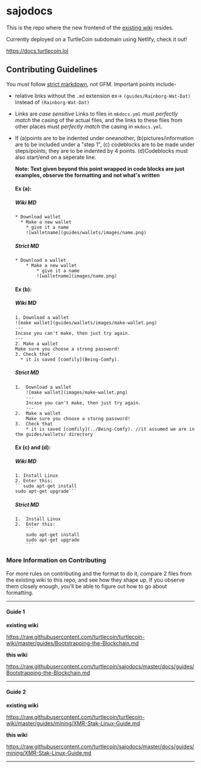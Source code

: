 # sajodocs

This is the repo where the new frontend of the [existing wiki](https://github.com/turtlecoin/turtlecoin-wiki) resides.

Currently deployed on a TurtleCoin subdomain using Netlify, check it out!

https://docs.turtlecoin.lol

## Contributing Guidelines

You must follow [strict markdown](https://daringfireball.net/projects/markdown/), not GFM. Important points include-

* relative links without the `.md` extension 
  ex-> `(guides/Rainborg-Wat-Dat)` instead of `(Rainborg-Wat-Dat)`
  
* Links are *case sensitive*
  Links to files in `mkdocs.yml` must *perfectly match* the casing of the actual files, and the links to these files from other places must *perfectly match* the casing in `mkdocs.yml`.
  
* If (a)points are to be indented under oneanother, (b)pictures/information are to be included under a "step 1", (c) codeblocks are to be made under steps/points, they are to be indented by 4 points. (d)Codeblocks must also start/end on a seperate line.
  
  **Note: Text given beyond this point wrapped in code blocks are just examples, observe the formatting and not what's written**
  
  #### Ex (a):
  
  ##### *Wiki MD*
           
   ```
   * Download wallet
     * Make a new wallet
       * give it a name
       ![walletname](guides/wallets/images/name.png)
    ```       
         
  ##### *Strict MD*
           
   ```
   * Download a wallet
       * Make a new wallet
           * give it a name
           ![walletname](images/name.png)
   ```    
      
  #### Ex (b): 
  
  ##### *Wiki MD*
           
   ```
   1. Download a wallet
   ![make wallet](guides/wallets/images/make-wallet.png)
   ---
   Incase you can't make, then just try again.
   ---
   2. Make a wallet
   Make sure you choose a strong password!
   3. Check that
     * it is saved [comfily](Being-Comfy).
   ```
           
  ##### *Strict MD*
           
   ```
   1.  Download a wallet
       ![make wallet](images/make-wallet.png)
       ---
       Incase you can't make, then just try again.
       ---
   2.  Make a wallet
       Make sure you choose a storng password!
   3.  Check that
       * it is saved [comfily](../Being-Comfy). //it assumed we are in the guides/wallets/ directory
   ```    
   
   #### Ex (c) and (d):
   
   ##### *Wiki MD*
   ```
   1. Install Linux
   2. Enter this:
   ```sudo apt-get install
   sudo apt-get upgrade```
   ```
   
   ##### *Strict MD*
   
 
   ```
   1.  Install Linux
   2.  Enter this:
       ```
       sudo apt-get install
       sudo apt-get upgrade
       ```
   ```
  

### More Information on Contributing

For more rules on contributing and the format to do it, compare 2 files from the existing wiki to this repo, and see how they shape up. If you observe them closely enough, you'll be able to figure out how to go about formatting.

---

#### Guide 1

**existing wiki**

https://raw.githubusercontent.com/turtlecoin/turtlecoin-wiki/master/guides/Bootstrapping-the-Blockchain.md

**this wiki**

https://raw.githubusercontent.com/turtlecoin/sajodocs/master/docs/guides/Bootstrapping-the-Blockchain.md

---

#### Guide 2

**existing wiki**

https://raw.githubusercontent.com/turtlecoin/turtlecoin-wiki/master/guides/mining/XMR-Stak-Linux-Guide.md 

**this wiki**

https://raw.githubusercontent.com/turtlecoin/sajodocs/master/docs/guides/mining/XMR-Stak-Linux-Guide.md

---
